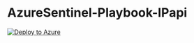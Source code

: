 # AzureSentinel-Playbook-IPapi

[![Deploy to Azure](https://aka.ms/deploytoazurebutton)](https://portal.azure.com/#create/Microsoft.Template/uri/https%3A%2F%2Fraw.githubusercontent.com%2Fmikoiv%2FAzureSentinel-Playbook-IPapi%2Fmaster%2Fazuredeploy.json)
